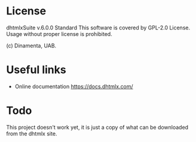 # License

dhtmlxSuite v.6.0.0 Standard
This software is covered by GPL-2.0 License. Usage without proper license is prohibited.

(c) Dinamenta, UAB.

# Useful links

- Online documentation
  https://docs.dhtmlx.com/

# Todo

This project doesn't work yet, it is just a copy of what can be downloaded from the dhtmlx site.
